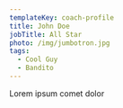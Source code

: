 ```yaml
---
templateKey: coach-profile
title: John Doe
jobTitle: All Star
photo: /img/jumbotron.jpg
tags:
  - Cool Guy
  - Bandito
---
```

Lorem ipsum comet dolor
